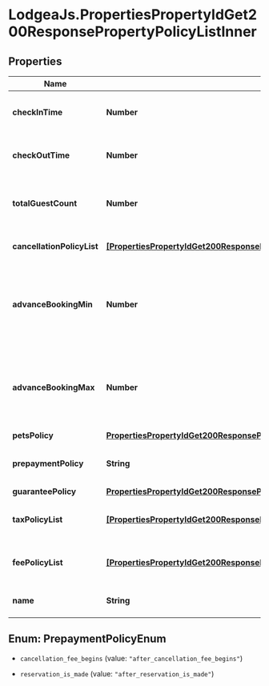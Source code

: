 # LodgeaJs.PropertiesPropertyIdGet200ResponsePropertyPolicyListInner

## Properties

Name | Type | Description | Notes
------------ | ------------- | ------------- | -------------
**checkInTime** | **Number** | Check-in time (unix timestamp in ms). | 
**checkOutTime** | **Number** | Check-out time (unix timestamp in ms). | 
**totalGuestCount** | **Number** | The maximum number of guests allowed. | [optional] 
**cancellationPolicyList** | [**[PropertiesPropertyIdGet200ResponsePropertyPolicyListInnerCancellationPolicyListInner]**](PropertiesPropertyIdGet200ResponsePropertyPolicyListInnerCancellationPolicyListInner.md) | List of cancellation policies. | 
**advanceBookingMin** | **Number** | The minimum number of days in advance a booking must be made | 
**advanceBookingMax** | **Number** | The maximum number of days in advance a booking can be made | 
**petsPolicy** | [**PropertiesPropertyIdGet200ResponsePropertyPolicyListInnerPetsPolicy**](PropertiesPropertyIdGet200ResponsePropertyPolicyListInnerPetsPolicy.md) |  | [optional] 
**prepaymentPolicy** | **String** | The type of the prepayment policy. | [optional] 
**guaranteePolicy** | [**PropertiesPropertyIdGet200ResponsePropertyPolicyListInnerGuaranteePolicy**](PropertiesPropertyIdGet200ResponsePropertyPolicyListInnerGuaranteePolicy.md) |  | [optional] 
**taxPolicyList** | [**[PropertiesPropertyIdGet200ResponsePropertyPolicyListInnerTaxPolicyListInner]**](PropertiesPropertyIdGet200ResponsePropertyPolicyListInnerTaxPolicyListInner.md) | A list of taxes and their policies. | 
**feePolicyList** | [**[PropertiesPropertyIdGet200ResponsePropertyPolicyListInnerFeePolicyListInner]**](PropertiesPropertyIdGet200ResponsePropertyPolicyListInnerFeePolicyListInner.md) | A list of fees and their policies. | 
**name** | **String** | The name of this policy. | [optional] 



## Enum: PrepaymentPolicyEnum


* `cancellation_fee_begins` (value: `"after_cancellation_fee_begins"`)

* `reservation_is_made` (value: `"after_reservation_is_made"`)




